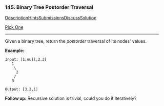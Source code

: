 ### 145. Binary Tree Postorder Traversal

[Description](https://leetcode.com/problems/binary-tree-postorder-traversal/description/)[Hints](https://leetcode.com/problems/binary-tree-postorder-traversal/hints/)[Submissions](https://leetcode.com/problems/binary-tree-postorder-traversal/submissions/)[Discuss](https://leetcode.com/problems/binary-tree-postorder-traversal/discuss/)[Solution](https://leetcode.com/problems/binary-tree-postorder-traversal/solution/)

[Pick One](https://leetcode.com/problems/random-one-question/)

------

Given a binary tree, return the *postorder* traversal of its nodes' values.

**Example:**

```
Input: [1,null,2,3]
   1
    \
     2
    /
   3

Output: [3,2,1]
```

**Follow up:** Recursive solution is trivial, could you do it iteratively?
